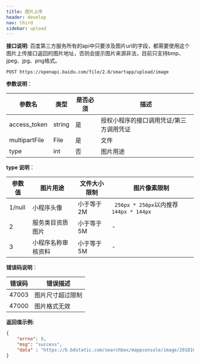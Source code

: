 ```yaml
---
title: 图片上传
header: develop
nav: third
sidebar: upload
---
```


**接口说明**:
百度第三方服务所有的api中只要涉及图片url的字段，都需要使用这个图片上传接口返回的图片地址，否则会提示图片来源非法，目前只支持bmp、jpeg、jpg、png格式。

```
POST https://openapi.baidu.com/file/2.0/smartapp/upload/image
```

**参数说明**：

|参数名 | 类型 | 是否必须 | 描述|
|----- |-----| ------| -----|
|access\_token|string | 是 | 授权小程序的接口调用凭证/第三方调用凭证|
|multipartFile | File | 是 | 文件|
|type|int | 否 | 图片用途|

**type 说明**：

|参数值 | 图片用途 | 文件大小限制 | 图片像素限制 |
|----- |------|-----| ------|
|1/null|小程序头像|小于等于2M |` 256px * 256px`以内推荐`144px * 144px`|
|2|服务类目资质图片|小于等于5M | -|
|3|小程序名称审核资料|小于等于5M | -|


**错误码说明**：

|错误码 | 错误描述 | 
|----- |-----|
|47003 | 图片尺寸超过限制|
|47000|图片格式无效|

**返回值示例:**

```json
{   
    "errno": 0,
    "msg": "success",
    "data" : "https://b.bdstatic.com/searchbox/mappconsole/image/20181011/1539257247123193.png" 
}
```